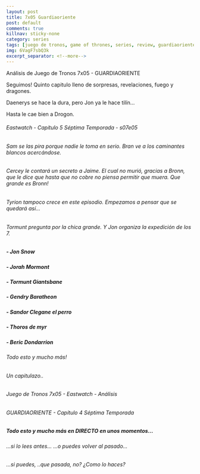 ```yaml
---
layout: post
title: 7x05 Guardiaoriente
post: default
comments: true
killnav: sticky-none
category: series
tags: [juego de tronos, game of thrones, series, review, guardiaoriente]
img: 6VagF7sbQ3k
excerpt_separator: <!--more-->
---
```


Análisis de Juego de Tronos 7x05 - GUARDIAORIENTE

Seguimos! Quinto capitulo lleno de sorpresas, revelaciones, fuego y dragones.

Daenerys se hace la dura, pero Jon ya le hace tilín...

Hasta le cae bien a Drogon.

<!--more-->


###### Eastwatch - Capítulo 5 Séptima Temporada - s07e05

###### Sam se las pira porque nadie le toma en serio. Bran ve a los caminantes blancos acercándose.
###### Cercey le contará un secreto a Jaime. El cual no murió, gracias a Bronn, que le dice que hasta que no cobre no piensa permitir que muera. Que grande es Bronn!
###### Tyrion tampoco crece en este episodio. Empezamos a pensar que se quedará así...
###### Tormunt pregunta por la chica grande. Y Jon organiza la expedición de los 7.
##### - Jon Snow
##### - Jorah Mormont
##### - Tormunt Giantsbane
##### - Gendry Baratheon
##### - Sandor Clegane el perro
##### - Thoros de myr
##### - Beric Dondarrion

###### Todo esto y mucho más!
###### Un capitulazo..

###### Juego de Tronos 7x05 - Eastwatch - Análisis
###### GUARDIAORIENTE - Capítulo 4 Séptima Temporada

##### Todo esto y mucho más en DIRECTO en unos momentos...
###### ...si lo lees antes... ...o puedes volver al pasado...
###### ...si puedes, ..que pasada, no? ¿Como lo haces?